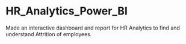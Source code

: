 # HR_Analytics_Power_BI
Made an interactive dashboard and report for HR Analytics to find and understand Attrition of employees.
